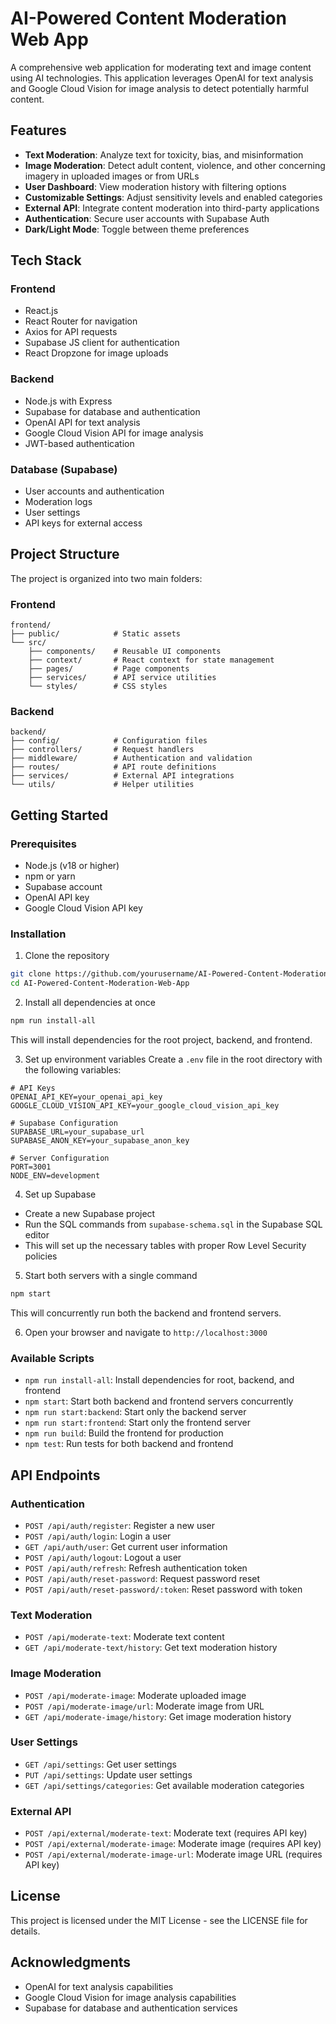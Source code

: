 # AI-Powered Content Moderation Web App

A comprehensive web application for moderating text and image content using AI technologies. This application leverages OpenAI for text analysis and Google Cloud Vision for image analysis to detect potentially harmful content.

## Features

- **Text Moderation**: Analyze text for toxicity, bias, and misinformation
- **Image Moderation**: Detect adult content, violence, and other concerning imagery in uploaded images or from URLs
- **User Dashboard**: View moderation history with filtering options
- **Customizable Settings**: Adjust sensitivity levels and enabled categories
- **External API**: Integrate content moderation into third-party applications
- **Authentication**: Secure user accounts with Supabase Auth
- **Dark/Light Mode**: Toggle between theme preferences

## Tech Stack

### Frontend
- React.js
- React Router for navigation
- Axios for API requests
- Supabase JS client for authentication
- React Dropzone for image uploads

### Backend
- Node.js with Express
- Supabase for database and authentication
- OpenAI API for text analysis
- Google Cloud Vision API for image analysis
- JWT-based authentication

### Database (Supabase)
- User accounts and authentication
- Moderation logs
- User settings
- API keys for external access

## Project Structure

The project is organized into two main folders:

### Frontend
```
frontend/
├── public/            # Static assets
└── src/
    ├── components/    # Reusable UI components
    ├── context/       # React context for state management
    ├── pages/         # Page components
    ├── services/      # API service utilities
    └── styles/        # CSS styles
```

### Backend
```
backend/
├── config/            # Configuration files
├── controllers/       # Request handlers
├── middleware/        # Authentication and validation
├── routes/            # API route definitions
├── services/          # External API integrations
└── utils/             # Helper utilities
```

## Getting Started

### Prerequisites
- Node.js (v18 or higher)
- npm or yarn
- Supabase account
- OpenAI API key
- Google Cloud Vision API key

### Installation

1. Clone the repository
```bash
git clone https://github.com/yourusername/AI-Powered-Content-Moderation-Web-App.git
cd AI-Powered-Content-Moderation-Web-App
```

2. Install all dependencies at once
```bash
npm run install-all
```
This will install dependencies for the root project, backend, and frontend.

3. Set up environment variables
Create a `.env` file in the root directory with the following variables:
```
# API Keys
OPENAI_API_KEY=your_openai_api_key
GOOGLE_CLOUD_VISION_API_KEY=your_google_cloud_vision_api_key

# Supabase Configuration
SUPABASE_URL=your_supabase_url
SUPABASE_ANON_KEY=your_supabase_anon_key

# Server Configuration
PORT=3001
NODE_ENV=development
```

4. Set up Supabase
- Create a new Supabase project
- Run the SQL commands from `supabase-schema.sql` in the Supabase SQL editor
- This will set up the necessary tables with proper Row Level Security policies

5. Start both servers with a single command
```bash
npm start
```
This will concurrently run both the backend and frontend servers.

6. Open your browser and navigate to `http://localhost:3000`

### Available Scripts

- `npm run install-all`: Install dependencies for root, backend, and frontend
- `npm start`: Start both backend and frontend servers concurrently
- `npm run start:backend`: Start only the backend server
- `npm run start:frontend`: Start only the frontend server
- `npm run build`: Build the frontend for production
- `npm test`: Run tests for both backend and frontend

## API Endpoints

### Authentication
- `POST /api/auth/register`: Register a new user
- `POST /api/auth/login`: Login a user
- `GET /api/auth/user`: Get current user information
- `POST /api/auth/logout`: Logout a user
- `POST /api/auth/refresh`: Refresh authentication token
- `POST /api/auth/reset-password`: Request password reset
- `POST /api/auth/reset-password/:token`: Reset password with token

### Text Moderation
- `POST /api/moderate-text`: Moderate text content
- `GET /api/moderate-text/history`: Get text moderation history

### Image Moderation
- `POST /api/moderate-image`: Moderate uploaded image
- `POST /api/moderate-image/url`: Moderate image from URL
- `GET /api/moderate-image/history`: Get image moderation history

### User Settings
- `GET /api/settings`: Get user settings
- `PUT /api/settings`: Update user settings
- `GET /api/settings/categories`: Get available moderation categories

### External API
- `POST /api/external/moderate-text`: Moderate text (requires API key)
- `POST /api/external/moderate-image`: Moderate image (requires API key)
- `POST /api/external/moderate-image-url`: Moderate image URL (requires API key)

## License

This project is licensed under the MIT License - see the LICENSE file for details.

## Acknowledgments

- OpenAI for text analysis capabilities
- Google Cloud Vision for image analysis capabilities
- Supabase for database and authentication services
